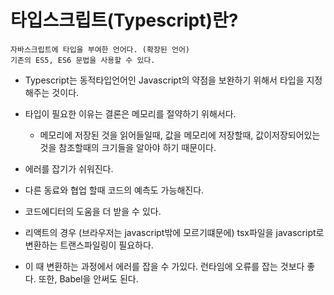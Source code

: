 # 타입스크립트(Typescript)란?

    자바스크립트에 타입을 부여한 언어다. (확장된 언어)
    기존의 ES5, ES6 문법을 사용할 수 있다.

- Typescript는 동적타입언어인 Javascript의 약점을 보완하기 위해서 타입을 지정해주는 것이다.

- 타입이 필요한 이유는 결론은 메모리를 절약하기 위해서다.

  - 메모리에 저장된 것을 읽어들일때, 값을 메모리에 저장할때, 값이저장되어있는 것을 참조할때의 크기들을 알아야 하기 때문이다.

- 에러를 잡기가 쉬워진다.
- 다른 동료와 협업 할때 코드의 예측도 가능해진다.
- 코드에디터의 도움을 더 받을 수 있다.
- 리액트의 경우 (브라우저는 javascript밖에 모르기떄문에) tsx파일을 javascript로 변환하는 트랜스파일링이 필요하다.
- 이 때 변환하는 과정에서 에러를 잡을 수 가있다. 런타임에 오류를 잡는 것보다 좋다.
  또한, Babel을 안써도 된다.
